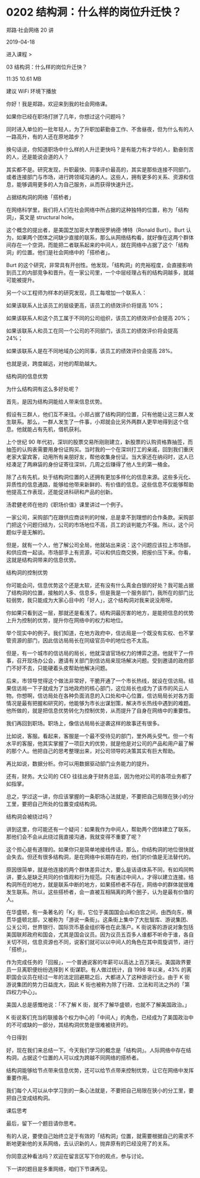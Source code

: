 # 0202 结构洞：什么样的岗位升迁快？

郑路·社会网络 20 讲

2019-04-18


进入课程 >

03 结构洞：什么样的岗位升迁快？

11:35 10.61 MB


建议 WiFi 环境下播放

你好！我是郑路，欢迎来到我的社会网络课。

如果你已经在职场打拼了几年，你想过这个问题吗？

同时进入单位的一批年轻人，为了升职加薪勤奋工作、不舍昼夜，但为什么有的人一路高升，有的人还在原地踏步？

换句话说，你知道职场中什么样的人升迁更快吗？是有能力有才华的人，勤奋刻苦的人，还是能说会道的人？

其实都不是。研究发现，升职最快、同事评价最高的，其实是那些连接不同部门，或者连接部门与市场，进行跨领域沟通的人。这些人，拥有更多的关系、资源和信息，能够调用更多的人为自己服务，从而获得快速升迁。

占据结构洞的网络「搭桥者」

在网络科学里，我们将人们在社会网络中所占据的这种独特的位置，称为「结构洞」，英文是 structural hole。

这个概念的提出者，是美国芝加哥大学教授罗纳德·博特（Ronald Burt）。Burt 认为，如果两个团体之间缺少直接的联系，那么从网络结构看，就好像在这两个群体间存在一个空洞，而能把二者联系起来的中间人，就在网络中占据了这个「结构洞」的位置。他们是社会网络中的「搭桥者」。

Burt 的这个研究，非常具有开创性。他发现，「结构洞」的充裕程度，会直接影响到员工的内部竞争和晋升。在一家公司里，一个中层经理占有的结构洞越多，就越可能被提升。

另一个以工程师为样本的研究发现，员工每增加一个联系人：

如果该联系人比该员工的层级更高，该员工的绩效评价将提高 10%；

如果该联系人和这个员工属于不同的公司组织，该员工的绩效评价会提高 20%；

如果该联系人和员工在同一个公司的不同部门，该员工的绩效评价将会提高 24%；

如果该联系人是在不同地域办公的同事，该员工的绩效评价会提高 28%。

也就是说，跨度越远，对他的帮助越大。

结构洞的信息优势

为什么结构洞有这么多好处呢？

首先，是因为结构洞能给人带来信息优势。

假设有三群人，他们互不来往。小郑占据了结构洞的位置，只有他能让这三群人发生联系。那么，一群人发生了一件事，小郑就会比另外两群人更早地得到这个信息。他就能占有先机，借机获利。

上个世纪 90 年代初，深圳的股票交易所刚刚建立，新股票的认购资格靠抽签，而抽签的认购表需要用身份证购买。当时我的一个在深圳打工的亲戚，回到我们重庆老家大宴宾客，动用所有亲朋好友，帮他收集身份证。当大家还在纳闷时，这人已经凑足了两麻袋的身份证寄往深圳，几周之后赚得了他人生的第一桶金。

除了占有先机，处于结构洞位置的人还拥有更加多样化的信息来源。这些多元化、异质性的信息通路，能够给他带来新鲜的、有价值的信息。这些信息不仅能够帮助他提高工作表现，还能促进科研和产品的创新。

汤君健老师在他的《职场价值》课里讲过一个例子。

一家公司，采购部门在跟供应商谈判的时候，总是拿不到理想的合作条款。采购部门把这个问题归结为，公司的市场地位不高，员工的谈判能力不强。所以，这个问题似乎是无解的。

但是，就有一个人，他了解公司全局，他就站出来说：这个问题应该拉上市场部，和供应商一起谈。市场部手上有资源，可以和供应商交换，把报价压下来。你看，这就是结构洞带来的信息优势。

结构洞的控制优势

你可能会问，信息优势这个还是太软，还有没有什么真金白银的好处？我可能占据了结构洞的位置，接触的人多、信息多，但是我是一个服务部门，我所在的部门比较弱势，我只能成为大家心目中的「好人」，这个结构洞对我来说没用呀。

你如果只看到这一层，那就还是看浅了。结构洞最厉害的地方，是能把信息的优势上升为控制的优势，提升你在网络中的权力和地位。

举个现实中的例子。我们知道，在地方政府中，信访局是一个既没有实权、也不掌管资源的部门，因此信访局局长在同级官员中的地位也不太高。

但是，有一个城市的信访局的局长，他就深谙官场权力的博弈之道。他就干了一件事，召开现场办公会，邀请有关部门到信访局来现场解决问题。受到邀请的政府部门不好不去，只能硬着头皮帮助他解决问题。

后来，市领导觉得这个做法非常好，干脆开通了一个市长热线，就设在信访局。结果信访局一下子就成为了当地政府的核心部门，这位局长也成为了该市的风云人物。你想啊，信访局处在各种负面消息的入口处和中心位置，信访局局长对各方面情况是最有把握和研究的，他能够为市长出谋划策，解决市长热线中遇到的难题。他所做的，就是把信息优势转化为控制优势，从而提升了自身在网络中的重要性。

我们再回到职场。职场上，像信访局局长逆袭这样的故事还有很多。

比如说，客服。看起来，客服是一个最不受待见的部门，里外两头受气。但一个有水平的客服，他其实掌握了一项巨大的优势，就是他是对公司的产品和用户最了解的那个人。他把自己的思考整理出来，对公司领导的决策其实有巨大帮助。

再比如说，数据分析。你可以用数据驱动部门业务能力的提升。

还有，财务。大公司的 CEO 往往出身于财务总监，因为他对公司的各项业务都了如指掌。

总之，学过这一讲，你应该掌握的一条职场心法就是，不要把自己局限在狭小的分工里，要把自己所处的位置变成结构洞。

结构洞会被绕过吗？

讲到这里，你可能还有一个疑问：如果我作为中间人，帮助两个团体建立了联系，那他们会不会从此绕过我直接沟通，我就变得不重要了呢？

这个担心是有道理的。如果你只是简单地接线传话，那么，你结构洞的地位很快就会失去。但还有很多结构洞，是在网络中长期存在的，他们的价值是无法替代的。

原因很简单，就是他连接的两个群体差异过大，要么是话语体系不同，有如鸡同鸭讲，要么是缺乏共同的价值观和行为规范。只有通过中间人，才得以建立连接。结构洞所在的地方，就是联系中断的地方，如果搭桥者不存在，网络中的群体就很难发生联系。所以，这些搭桥者，会一直被互相隔离的两个圈子，认为是最有价值的人。

在华盛顿，有一条著名的「K」街，它位于美国国会山和白宫之间，由西向东，横贯华盛顿北部，又被称为「游说一条街」。这条街上集中了大批智库、游说集团、公关公司，世界银行、国际货币基金组织等也在此落户。K 街说客的游说对象包括美国联邦政府和国会，尤其是国会议员。因为议员五百多人谁都不听命于谁，各自关切不同，信息资源也不同，说客们就可以以中间人的角色在其中周旋调节，进行「搭桥」。

作为完成任务的「回报」，一个普通说客的年薪可以高达上百万美元。美国政界要员一旦离职便纷纷选择到 K 街谋职。有人做过统计，自 1998 年以来，43% 的离职国会议员在经过一年的法定回避期之后，大都进入了这种游说行业。由于 K 街游说集团的势力日益庞大，因此 K 街也被称为除了行政、立法和司法之外的「第四权力中心」。

美国人总是感慨地说：「不了解 K 街，就不了解华盛顿，也就不了解美国政治。」

K 街说客们充当的联接各个权力中心的「中间人」的角色，已经成为了美国政治中的不可或缺的一部分，其结构洞优势是很难被绕开的。

今日得到

好，现在我们来总结一下。今天我们学习的概念是「结构洞」。人际网络中存在结构洞，占据这个位置的人可以成为跨越不同网络的搭桥者。

结构洞能够给节点带来信息优势，还可以给节点带来控制优势，让它在网络中发挥重要作用。

我们每个人可以从中学习到的一条心法就是，不要把自己局限在狭小的分工里，要把自己变成结构洞。

课后思考

最后，留下一个题目请你思考。

有的人说，要使自己始终立足于有效的「结构洞」位置，就需要根据自己的需求不断地更新他的关系网络，去认识新的人，抛弃原有的已经没用了的关系。

你同意这种看法吗？欢迎在留言区写下你的观点，参与讨论。

下一讲的题目是多重网络，咱们下节课再见。

